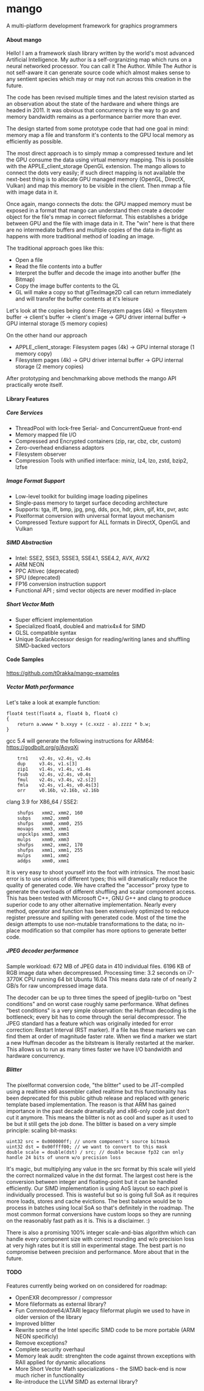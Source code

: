 # mango
A multi-platform development framework for graphics programmers

#### About mango
Hello! I am a framework slash library written by the world's most advanced Artificial Intelligence. My author is a self-orgranizing map which runs on a neural networked processor. You can call it The Author. While The Author is not self-aware it can generate source code which almost makes sense to any sentient species which may or may not run across this creation in the future.

The code has been revised multiple times and the latest revision started as an observation about the state of the hardware and where things are headed in 2011. It was obvious that concurrency is the way to go and memory bandwidth remains as a performance barrier more than ever.

The design started from some prototype code that had one goal in mind: memory map a file and transform it's contents to the GPU local memory as efficiently as possible. 

The most direct approach is to simply mmap a compressed texture and let the GPU consume the data using virtual memory mapping. This is possible with the APPLE_client_storage OpenGL extension. The mango allows to connect the dots very easily; if such direct mapping is not available the next-best thing is to allocate GPU managed memory (OpenGL, DirectX, Vulkan) and map this memory to be visible in the client. Then mmap a file with image data in it. 

Once again, mango connects the dots: the GPU mapped memory must be exposed in a format that mango can understand then create a decoder object for the file's mmap in correct fileformat. This establishes a bridge between GPU and the file with image data in it. The "win" here is that there are no intermediate buffers and multiple copies of the data in-flight as happens with more traditional method of loading an image. 

The traditional approach goes like this:
- Open a file
- Read the file contents into a buffer
- Interpret the buffer and decode the image into another buffer (the Bitmap)
- Copy the image buffer contents to the GL
- GL will make a copy so that glTexImage2D call can return immediately and will transfer the buffer contents at it's leisure

Let's look at the copies being done: Filesystem pages (4k) -> filesystem buffer -> client's buffer -> client's image -> GPU driver internal buffer -> GPU internal storage (5 memory copies)

On the other hand our approach
- APPLE_client_storage: Filesystem pages (4k) -> GPU internal storage (1 memory copy)
- Filesystem pages (4k) -> GPU driver internal buffer -> GPU internal storage (2 memory copies)

After prototyping and benchmarking above methods the mango API practically wrote itself.

#### Library Features

##### Core Services
- ThreadPool with lock-free Serial- and ConcurrentQueue front-end
- Memory mapped file I/O
- Compressed and Encrypted containers (zip, rar, cbz, cbr, custom)
- Zero-overhead endianess adaptors
- Filesystem observer
- Compression Tools with unified interface: miniz, lz4, lzo, zstd, bzip2, lzfse

##### Image Format Support
- Low-level toolkit for building image loading pipelines
- Single-pass memory to target surface decoding architecture
- Supports: tga, iff, bmp, jpg, png, dds, pcx, hdr, pkm, gif, ktx, pvr, astc
- Pixelformat conversion with universal format layout mechanism
- Compressed Texture support for ALL formats in DirectX, OpenGL and Vulkan

##### SIMD Abstraction
- Intel: SSE2, SSE3, SSSE3, SSE4.1, SSE4.2, AVX, AVX2
- ARM NEON
- PPC Altivec (deprecated)
- SPU (deprecated)
- FP16 conversion instruction support
- Functional API ; simd vector objects are never modified in-place

##### Short Vector Math
- Super efficient implementation
- Specialized float4, double4 and matrix4x4 for SIMD
- GLSL compatible syntax
- Unique ScalarAccessor design for reading/writing lanes and shuffling SIMD-backed vectors

#### Code Samples

https://github.com/t0rakka/mango-examples

##### Vector Math performance
Let's take a look at example function:

    float4 test(float4 a, float4 b, float4 c)
    {
  	    return a.wwww * b.xxyy + (c.xxzz - a).zzzz * b.w;
    }

gcc 5.4 will generate the following instructions for ARM64:
https://godbolt.org/g/AoyqXi
    
        trn1    v2.4s, v2.4s, v2.4s
        dup     v3.4s, v1.s[3]
        zip1    v1.4s, v1.4s, v1.4s
        fsub    v2.4s, v2.4s, v0.4s
        fmul    v2.4s, v3.4s, v2.s[2]
        fmla    v2.4s, v1.4s, v0.4s[3]
        orr     v0.16b, v2.16b, v2.16b

clang 3.9 for X86_64 / SSE2:

        shufps   xmm2, xmm2, 160
        subps    xmm2, xmm0
        shufps   xmm0, xmm0, 255
        movaps   xmm3, xmm1
        unpcklps xmm3, xmm3
        mulps    xmm0, xmm3
        shufps   xmm2, xmm2, 170
        shufps   xmm1, xmm1, 255
        mulps    xmm1, xmm2
        addps    xmm0, xmm1

It is very easy to shoot yourself into the foot with intrinsics. The most basic error is to use unions of different types; this will dramatically reduce the quality of generated code. We have crafted the "accessor" proxy type to generate the overloads of different shuffling and scalar component access. This has been tested with Microsoft C++, GNU G++ and clang to produce superior code to any other alternative implementation. Nearly every method, operator and function has been extensively optimized to reduce register pressure and spilling with generated code. Most of the time the design attempts to use non-mutable transformations to the data; no in-place modification so that compiler has more options to generate better code.

##### JPEG decoder performance
Sample workload: 672 MB of JPEG data in 410 individual files. 6196 KB of RGB image data when decompressed.
Processing time: 3.2 seconds on i7-3770K CPU running 64 bit Ubuntu 16.04
This means data rate of of nearly 2 GB/s for raw uncompressed image data.

The decoder can be up to three times the speed of jpeglib-turbo on "best conditions" and on worst case roughly same performance. What defines "best conditions" is a very simple observation: the Huffman decoding is the bottleneck; every bit has to come through the serial decompressor. The JPEG standard has a feature which was originally inteded for error correction: Restart Interval (RST marker). If a file has these markers we can find them at order of magnitude faster rate. When we find a marker we start a new Huffman decoder as the bitstream is literally restarted at the marker. This allows us to run as many times faster we have I/O bandwidth and hardware concurrency.

##### Blitter
The pixelformat conversion code, "the blitter" used to be JIT-compiled using a realtime x86 assembler called realtime but this functionality has been deprecated for this public github release and replaced with generic template based implementation. The reason is that ARM has gained importance in the past decade dramatically and x86-only code just don't cut it anymore. This means the blitter is not as cool and super as it used to be but it still gets the job done. The blitter is based on a very simple principle: scaling bit-masks:

    uint32 src = 0x000000ff; // unorm component's source bitmask
    uint32 dst = 0x00ffff00; // we want to convert to this mask
    double scale = double(dst) / src; // double because fp32 can only handle 24 bits of unorm w/o precision loss

It's magic, but multiplying any value in the src format by this scale will yield the correct normalized value in the dst format. The largest cost here is the conversion between integer and floating-point but it can be handled efficiently. Our SIMD implementation is using AoS layout so each pixel is individually processed. This is wasteful but so is going full SoA as it requires more loads, stores and cache evictions. The best balance would be to process in batches using local SoA so that's definitely in the roadmap. The most common format conversions have custom loops so they are running on the reasonably fast path as it is. This is a disclaimer. :)

There is also a promising 100% integer scale-and-bias algorithm which can handle every component size with correct rounding and w/o precision loss at very high rates but it is still in experimental stage. The best part is no compromise between precision and performance. More about that in the future.

#### TODO
Features currently being worked on on considered for roadmap:
- OpenEXR decompressor / compressor
- More fileformats as external library?
- Fun Commodore64/ATARI legacy fileformat plugin we used to have in older version of the library
- Improved blitter
- Rewrite some of the Intel specific SIMD code to be more portable (ARM NEON specificly)
- Remove exceptions?
- Complete security overhaul
- Memory leak audit: strenghten the code against thrown exceptions with RAII applied for dynamic allocations
- More Short Vector Math specializations - the SIMD back-end is now much richer in functionality
- Re-introduce the LLVM SIMD as external library?
